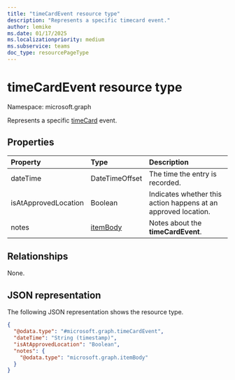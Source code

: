 ```yaml
---
title: "timeCardEvent resource type"
description: "Represents a specific timecard event."
author: lemike
ms.date: 01/17/2025
ms.localizationpriority: medium
ms.subservice: teams
doc_type: resourcePageType
---
```


# timeCardEvent resource type

Namespace: microsoft.graph

Represents a specific [timeCard](timecard.md) event.

## Properties
|Property|Type|Description|
|:---|:---|:---|
|dateTime|DateTimeOffset|The time the entry is recorded.|
|isAtApprovedLocation|Boolean|Indicates whether this action happens at an approved location.|
|notes|[itemBody](../resources/itembody.md)|Notes about the **timeCardEvent**.|

## Relationships
None.

## JSON representation
The following JSON representation shows the resource type.
<!-- {
  "blockType": "resource",
  "@odata.type": "microsoft.graph.timeCardEvent"
}
-->
``` json
{
  "@odata.type": "#microsoft.graph.timeCardEvent",
  "dateTime": "String (timestamp)",
  "isAtApprovedLocation": "Boolean",
  "notes": {
    "@odata.type": "microsoft.graph.itemBody"
  }
}
```

